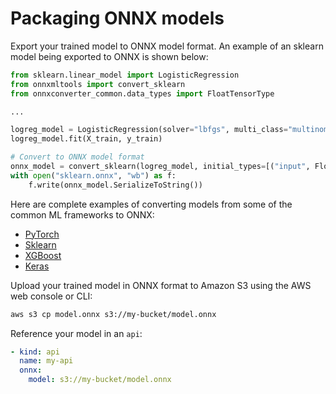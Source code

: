 # Packaging ONNX models

Export your trained model to ONNX model format. An example of an sklearn model being exported to ONNX is shown below:

```Python
from sklearn.linear_model import LogisticRegression
from onnxmltools import convert_sklearn
from onnxconverter_common.data_types import FloatTensorType

...

logreg_model = LogisticRegression(solver="lbfgs", multi_class="multinomial")
logreg_model.fit(X_train, y_train)

# Convert to ONNX model format
onnx_model = convert_sklearn(logreg_model, initial_types=[("input", FloatTensorType([1, 4]))])
with open("sklearn.onnx", "wb") as f:
    f.write(onnx_model.SerializeToString())
```

<!-- CORTEX_VERSION_MINOR x4 -->
Here are complete examples of converting models from some of the common ML frameworks to ONNX:

* [PyTorch](https://github.com/cortexlabs/cortex/blob/master/examples/iris-classifier/models/pytorch_model.py)
* [Sklearn](https://github.com/cortexlabs/cortex/blob/master/examples/iris-classifier/models/sklearn_model.py)
* [XGBoost](https://github.com/cortexlabs/cortex/blob/master/examples/iris-classifier/models/xgboost_model.py)
* [Keras](https://github.com/cortexlabs/cortex/blob/master/examples/iris-classifier/models/keras_model.py)

Upload your trained model in ONNX format to Amazon S3 using the AWS web console or CLI:

```bash
aws s3 cp model.onnx s3://my-bucket/model.onnx
```

Reference your model in an `api`:

```yaml
- kind: api
  name: my-api
  onnx:
    model: s3://my-bucket/model.onnx
```
